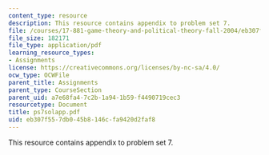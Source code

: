 ```yaml
---
content_type: resource
description: This resource contains appendix to problem set 7.
file: /courses/17-881-game-theory-and-political-theory-fall-2004/eb307f557db045b8146cfa9420d2faf8_ps7solapp.pdf
file_size: 182171
file_type: application/pdf
learning_resource_types:
- Assignments
license: https://creativecommons.org/licenses/by-nc-sa/4.0/
ocw_type: OCWFile
parent_title: Assignments
parent_type: CourseSection
parent_uid: a7e68fa4-7c2b-1a94-1b59-f4490719cec3
resourcetype: Document
title: ps7solapp.pdf
uid: eb307f55-7db0-45b8-146c-fa9420d2faf8
---
```

This resource contains appendix to problem set 7.